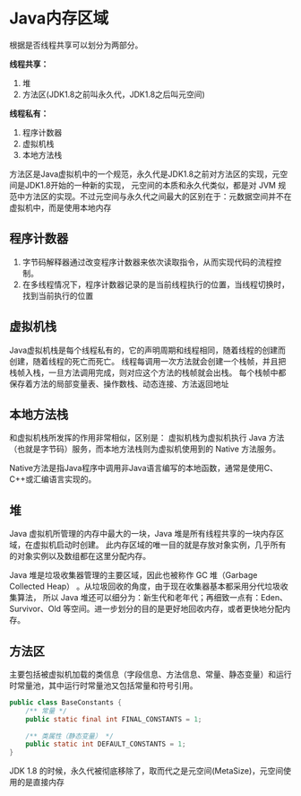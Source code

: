 # Java内存区域
根据是否线程共享可以划分为两部分。

**线程共享：**  
1. 堆
2. 方法区(JDK1.8之前叫永久代，JDK1.8之后叫元空间)

**线程私有：**
1. 程序计数器
2. 虚拟机栈
3. 本地方法栈

方法区是Java虚拟机中的一个规范，永久代是JDK1.8之前对方法区的实现，元空间是JDK1.8开始的一种新的实现，
元空间的本质和永久代类似，都是对 JVM 规范中方法区的实现。不过元空间与永久代之间最大的区别在于：元数据空间并不在虚拟机中，而是使用本地内存


## 程序计数器
1. 字节码解释器通过改变程序计数器来依次读取指令，从而实现代码的流程控制。
2. 在多线程情况下，程序计数器记录的是当前线程执行的位置，当线程切换时，找到当前执行的位置

## 虚拟机栈
Java虚拟机栈是每个线程私有的，它的声明周期和线程相同，随着线程的创建而创建，随着线程的死亡而死亡。
线程每调用一次方法就会创建一个栈帧，并且把栈帧入栈，一旦方法调用完成，则对应这个方法的栈帧就会出栈。
每个栈帧中都保存着方法的局部变量表、操作数栈、动态连接、方法返回地址

## 本地方法栈
和虚拟机栈所发挥的作用非常相似，区别是： 虚拟机栈为虚拟机执行 Java 方法 （也就是字节码）服务，而本地方法栈则为虚拟机使用到的 Native 方法服务。

Native方法是指Java程序中调用非Java语言编写的本地函数，通常是使用C、C++或汇编语言实现的。

## 堆
Java 虚拟机所管理的内存中最大的一块，Java 堆是所有线程共享的一块内存区域，在虚拟机启动时创建。
此内存区域的唯一目的就是存放对象实例，几乎所有的对象实例以及数组都在这里分配内存。

Java 堆是垃圾收集器管理的主要区域，因此也被称作 GC 堆（Garbage Collected Heap） 。从垃圾回收的角度，由于现在收集器基本都采用分代垃圾收集算法，
所以 Java 堆还可以细分为：新生代和老年代；再细致一点有：Eden、Survivor、Old 等空间。进一步划分的目的是更好地回收内存，或者更快地分配内存。

## 方法区
主要包括被虚拟机加载的类信息（字段信息、方法信息、常量、静态变量）和运行时常量池，其中运行时常量池又包括常量和符号引用。

```java
public class BaseConstants {
    /** 常量 */
    public static final int FINAL_CONSTANTS = 1;
    
    /** 类属性（静态变量） */
    public static int DEFAULT_CONSTANTS = 1;
}
```

JDK 1.8 的时候，永久代被彻底移除了，取而代之是元空间(MetaSize)，元空间使用的是直接内存